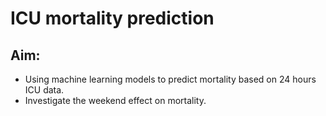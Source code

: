 # ICU mortality prediction
## Aim:
- Using machine learning models to predict mortality based on 24 hours ICU data.
- Investigate the weekend effect on mortality.
